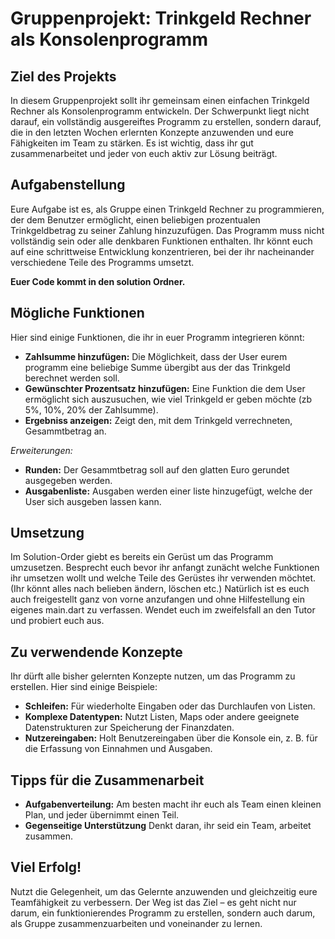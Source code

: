 # Gruppenprojekt: Trinkgeld Rechner als Konsolenprogramm

## Ziel des Projekts

In diesem Gruppenprojekt sollt ihr gemeinsam einen einfachen Trinkgeld Rechner als Konsolenprogramm entwickeln. Der Schwerpunkt liegt nicht darauf, ein vollständig ausgereiftes Programm zu erstellen, sondern darauf, die in den letzten Wochen erlernten Konzepte anzuwenden und eure Fähigkeiten im Team zu stärken. Es ist wichtig, dass ihr gut zusammenarbeitet und jeder von euch aktiv zur Lösung beiträgt.


## Aufgabenstellung

Eure Aufgabe ist es, als Gruppe einen Trinkgeld Rechner zu programmieren, der dem Benutzer ermöglicht, einen beliebigen prozentualen Trinkgeldbetrag zu seiner Zahlung hinzuzufügen. Das Programm muss nicht vollständig sein oder alle denkbaren Funktionen enthalten. Ihr könnt euch auf eine schrittweise Entwicklung konzentrieren, bei der ihr nacheinander verschiedene Teile des Programms umsetzt.

**Euer Code kommt in den solution Ordner.**



## Mögliche Funktionen

Hier sind einige Funktionen, die ihr in euer Programm integrieren könnt:

- **Zahlsumme hinzufügen:** Die Möglichkeit, dass der User eurem programm eine beliebige Summe übergibt aus der das Trinkgeld berechnet werden soll.
- **Gewünschter Prozentsatz hinzufügen:** Eine Funktion die dem User ermöglicht sich auszusuchen, wie viel Trinkgeld er geben möchte (zb 5%, 10%, 20% der Zahlsumme).
- **Ergebniss anzeigen:** Zeigt den, mit dem Trinkgeld verrechneten, Gesammtbetrag an.


 *Erweiterungen:*
- **Runden:**  Der Gesammtbetrag soll auf den glatten Euro gerundet ausgegeben werden.
- **Ausgabenliste:** Ausgaben werden einer liste hinzugefügt, welche der User sich ausgeben lassen kann.


## Umsetzung

Im Solution-Order giebt es bereits ein Gerüst um das Programm umzusetzen. Besprecht euch bevor ihr anfangt zunächt welche Funktionen ihr umsetzen wollt und welche Teile des Gerüstes ihr verwenden möchtet. (Ihr könnt alles nach belieben ändern, löschen etc.)
Natürlich ist es euch auch freigestellt ganz von vorne anzufangen und ohne Hilfestellung ein eigenes main.dart zu verfassen. Wendet euch im zweifelsfall an den Tutor und probiert euch aus.


## Zu verwendende Konzepte

Ihr dürft alle bisher gelernten Konzepte nutzen, um das Programm zu erstellen. Hier sind einige Beispiele:

- **Schleifen:** Für wiederholte Eingaben oder das Durchlaufen von Listen.
- **Komplexe Datentypen:** Nutzt Listen, Maps oder andere geeignete Datenstrukturen zur Speicherung der Finanzdaten.
- **Nutzereingaben:** Holt Benutzereingaben über die Konsole ein, z. B. für die Erfassung von Einnahmen und Ausgaben.


## Tipps für die Zusammenarbeit

- **Aufgabenverteilung:** Am besten macht ihr euch als Team einen kleinen Plan, und jeder übernimmt einen Teil.
- **Gegenseitige Unterstützung** Denkt daran, ihr seid ein Team, arbeitet zusammen.

## Viel Erfolg!

Nutzt die Gelegenheit, um das Gelernte anzuwenden und gleichzeitig eure Teamfähigkeit zu verbessern. Der Weg ist das Ziel – es geht nicht nur darum, ein funktionierendes Programm zu erstellen, sondern auch darum, als Gruppe zusammenzuarbeiten und voneinander zu lernen.
